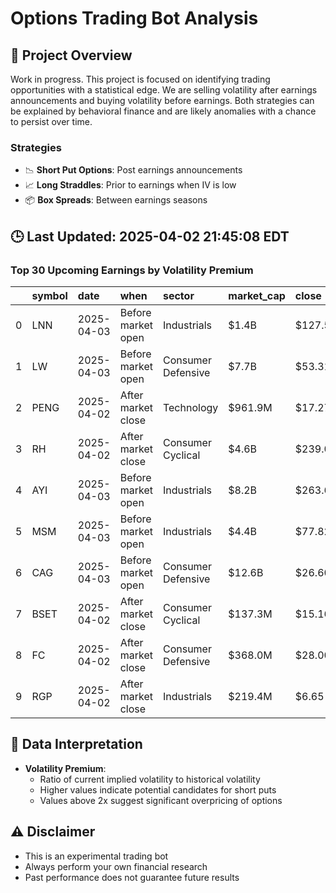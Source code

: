 # Options Trading Bot Analysis

## 🚀 Project Overview
Work in progress. This project is focused on identifying trading opportunities with a statistical edge.
We are selling volatility after earnings announcements and buying volatility before earnings.
Both strategies can be explained by behavioral finance and are likely anomalies with a chance to persist over time.

### Strategies
- 📉 **Short Put Options**: Post earnings announcements
- 📈 **Long Straddles**: Prior to earnings when IV is low
- 📦 **Box Spreads**: Between earnings seasons

## 🕒 Last Updated: 2025-04-02 21:45:08 EDT

### Top 30 Upcoming Earnings by Volatility Premium

|    | symbol   | date       | when               | sector             | market_cap   | close   | hv_current   | iv_current   | vol_premium   |
|---:|:---------|:-----------|:-------------------|:-------------------|:-------------|:--------|:-------------|:-------------|:--------------|
|  0 | LNN      | 2025-04-03 | Before market open | Industrials        | $1.4B        | $127.59 | 22.42%       | 40.43%       | 1.80x         |
|  1 | LW       | 2025-04-03 | Before market open | Consumer Defensive | $7.7B        | $53.31  | 38.14%       | 60.80%       | 1.59x         |
|  2 | PENG     | 2025-04-02 | After market close | Technology         | $961.9M      | $17.27  | 52.42%       | 79.33%       | 1.51x         |
|  3 | RH       | 2025-04-02 | After market close | Consumer Cyclical  | $4.6B        | $239.06 | 69.39%       | 97.91%       | 1.41x         |
|  4 | AYI      | 2025-04-03 | Before market open | Industrials        | $8.2B        | $263.67 | 32.82%       | 41.41%       | 1.26x         |
|  5 | MSM      | 2025-04-03 | Before market open | Industrials        | $4.4B        | $77.82  | 30.83%       | 38.89%       | 1.26x         |
|  6 | CAG      | 2025-04-03 | Before market open | Consumer Defensive | $12.6B       | $26.60  | 29.91%       | 29.76%       | 0.99x         |
|  7 | BSET     | 2025-04-02 | After market close | Consumer Cyclical  | $137.3M      | $15.16  | nan%         | nan%         | nanx          |
|  8 | FC       | 2025-04-02 | After market close | Consumer Defensive | $368.0M      | $28.00  | nan%         | nan%         | nanx          |
|  9 | RGP      | 2025-04-02 | After market close | Industrials        | $219.4M      | $6.65   | nan%         | nan%         | nanx          |

## 📝 Data Interpretation

- **Volatility Premium**: 
  - Ratio of current implied volatility to historical volatility
  - Higher values indicate potential candidates for short puts
  - Values above 2x suggest significant overpricing of options

## ⚠️ Disclaimer
- This is an experimental trading bot
- Always perform your own financial research
- Past performance does not guarantee future results
